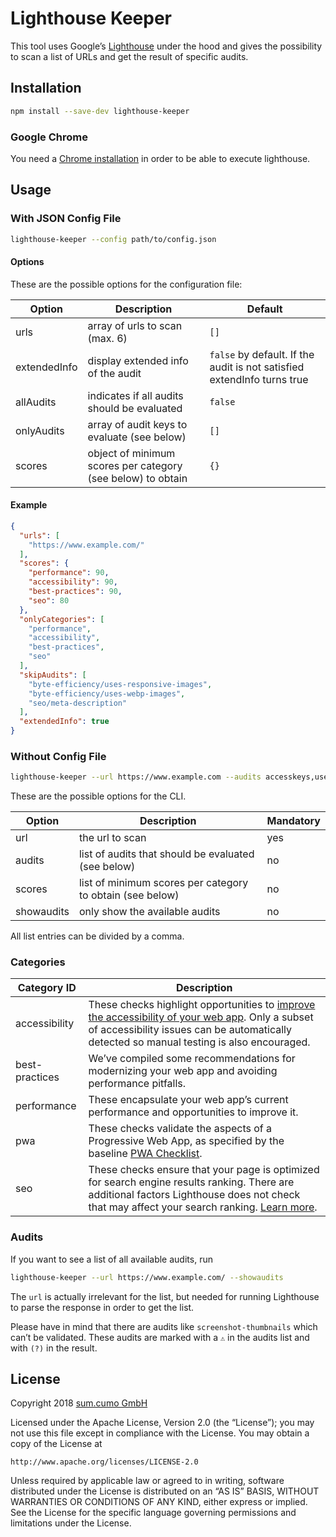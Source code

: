 # Lighthouse Keeper

This tool uses Google’s [Lighthouse](https://github.com/GoogleChrome/lighthouse) under the hood and gives the possibility to scan a list of URLs and get the result of specific audits.

## Installation

```bash
npm install --save-dev lighthouse-keeper
```

### Google Chrome

You need a [Chrome installation](https://developers.google.com/web/updates/2017/04/headless-chrome) in order to be able to execute lighthouse.

## Usage

### With JSON Config File

```bash
lighthouse-keeper --config path/to/config.json
```

#### Options

These are the possible options for the configuration file:

| Option        | Description   | Default |
| ------------- | ------------- | ------------- |
| urls | array of urls to scan (max. 6) | `[]` |
| extendedInfo | display extended info of the audit | `false` by default. If the audit is not satisfied extendInfo turns true |
| allAudits| indicates if all audits should be evaluated | `false` |
| onlyAudits| array of audit keys to evaluate (see below) | `[]` |
| scores| object of minimum scores per category (see below) to obtain | `{}` |

#### Example

```json
{
  "urls": [
    "https://www.example.com/"
  ],
  "scores": {
    "performance": 90,
    "accessibility": 90,
    "best-practices": 90,
    "seo": 80
  },
  "onlyCategories": [
    "performance",
    "accessibility",
    "best-practices",
    "seo"
  ],
  "skipAudits": [
    "byte-efficiency/uses-responsive-images",
    "byte-efficiency/uses-webp-images",
    "seo/meta-description"
  ],
  "extendedInfo": true
}
```

### Without Config File

```bash
lighthouse-keeper --url https://www.example.com --audits accesskeys,uses-http2 --scores seo:90,best-practices:10
```

These are the possible options for the CLI.

| Option        | Description   | Mandatory |
| ------------- | ------------- | ------------- |
| url | the url to scan | yes |
| audits| list of audits that should be evaluated (see below) | no |
| scores| list of minimum scores per category to obtain (see below) | no |
| showaudits| only show the available audits | no |

All list entries can be divided by a comma.

### Categories

| Category ID   | Description   |
| ------------- | ------------- |
| accessibility | These checks highlight opportunities to [improve the accessibility of your web app](https://developers.google.com/web/fundamentals/accessibility). Only a subset of accessibility issues can be automatically detected so manual testing is also encouraged. |
| best-practices | We’ve compiled some recommendations for modernizing your web app and avoiding performance pitfalls. |
| performance | These encapsulate your web app’s current performance and opportunities to improve it. |
| pwa | These checks validate the aspects of a Progressive Web App, as specified by the baseline [PWA Checklist](https://developers.google.com/web/progressive-web-apps/checklist). |
| seo | These checks ensure that your page is optimized for search engine results ranking. There are additional factors Lighthouse does not check that may affect your search ranking. [Learn more](https://support.google.com/webmasters/answer/35769). |

### Audits

If you want to see a list of all available audits, run

```bash
lighthouse-keeper --url https://www.example.com/ --showaudits
```

The `url` is actually irrelevant for the list, but needed for running Lighthouse to parse the response in order to get the list.

Please have in mind that there are audits like `screenshot-thumbnails` which can’t be validated. These audits are marked with a `⚠` in the audits list and with `(?)` in the result.

## License

Copyright 2018 [sum.cumo GmbH](https://www.sumcumo.com/)

Licensed under the Apache License, Version 2.0 (the “License”); you may not use this file except in compliance with the License. You may obtain a copy of the License at

    http://www.apache.org/licenses/LICENSE-2.0

Unless required by applicable law or agreed to in writing, software distributed under the License is distributed on an “AS IS” BASIS, WITHOUT WARRANTIES OR CONDITIONS OF ANY KIND, either express or implied. See the License for the specific language governing permissions and limitations under the License.
